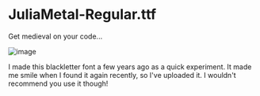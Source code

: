 # JuliaMetal-Regular.ttf

Get medieval on your code...

![image](https://github.com/cormullion/juliametal/blob/master/images/juliametal.png)

I made this blackletter font a few years ago as a quick experiment. It made me smile when I found it again recently, so I've uploaded it. I wouldn't recommend you use it though!

